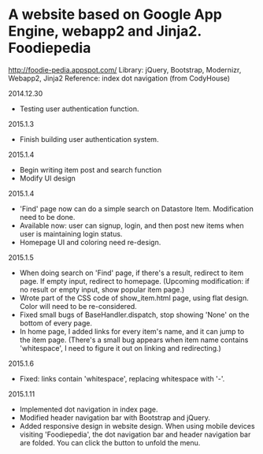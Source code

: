 A website based on Google App Engine, webapp2 and Jinja2.
Foodiepedia
===================
http://foodie-pedia.appspot.com/
Library: jQuery, Bootstrap, Modernizr, Webapp2, Jinja2
Reference: index dot navigation (from CodyHouse)


2014.12.30
- Testing user authentication function.

2015.1.3
- Finish building user authentication system.

2015.1.4
- Begin writing item post and search function 
- Modify UI design

2015.1.4
- 'Find' page now can do a simple search on Datastore Item. Modification need to be done.
- Available now: user can signup, login, and then post new items when user is maintaining login status.
- Homepage UI and coloring need re-design.

2015.1.5
- When doing search on 'Find' page, if there's a result, redirect to item page. If empty input, redirect to homepage.
  (Upcoming modification: if no result or empty input, show popular item page.)
- Wrote part of the CSS code of show_item.html page, using flat design. Color will need to be re-considered.
- Fixed small bugs of BaseHandler.dispatch, stop showing 'None' on the bottom of every page.
- In home page, I added links for every item's name, and it can jump to the item page.
  (There's a small bug appears when item name contains 'whitespace', I need to figure it out on linking and redirecting.)

2015.1.6
- Fixed: links contain 'whitespace', replacing whitespace with '-'. 

2015.1.11
- Implemented dot navigation in index page.
- Modified header navigation bar with Bootstrap and jQuery.
- Added responsive design in website design. When using mobile devices visiting 'Foodiepedia', the dot navigation bar and header   navigation bar are folded. You can click the button to unfold the menu.


